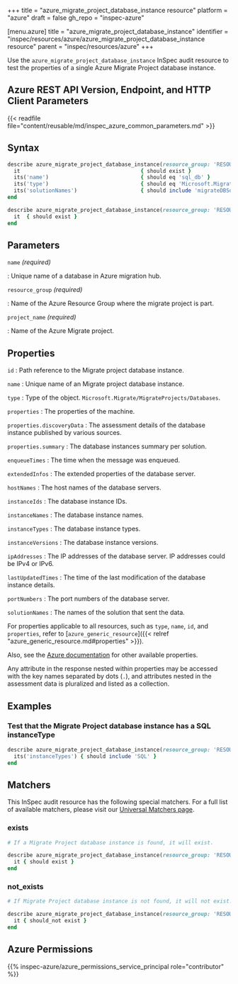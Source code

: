 +++
title = "azure_migrate_project_database_instance resource"
platform = "azure"
draft = false
gh_repo = "inspec-azure"

[menu.azure]
title = "azure_migrate_project_database_instance"
identifier = "inspec/resources/azure/azure_migrate_project_database_instance resource"
parent = "inspec/resources/azure"
+++

Use the `azure_migrate_project_database_instance` InSpec audit resource to test the properties of a single Azure Migrate Project database instance.

## Azure REST API Version, Endpoint, and HTTP Client Parameters

{{< readfile file="content/reusable/md/inspec_azure_common_parameters.md" >}}

## Syntax

```ruby
describe azure_migrate_project_database_instance(resource_group: 'RESOURCE_GROUP', project_name: 'PROJECT_NAME', name: 'DB_NAME') do
  it                                      { should exist }
  its('name')                             { should eq 'sql_db' }
  its('type')                             { should eq 'Microsoft.Migrate/MigrateProjects/DatabaseInstances' }
  its('solutionNames')                    { should include 'migrateDBSolution' }
end
```

```ruby
describe azure_migrate_project_database_instance(resource_group: 'RESOURCE_GROUP', project_name: 'PROJECT_NAME', name: 'DB_NAME') do
  it  { should exist }
end
```

## Parameters

`name` _(required)_

: Unique name of a database in Azure migration hub.

`resource_group` _(required)_

: Name of the Azure Resource Group where the migrate project is part.

`project_name` _(required)_

: Name of the Azure Migrate project.

## Properties

`id`
: Path reference to the Migrate project database instance.

`name`
: Unique name of an Migrate project database instance.

`type`
: Type of the object. `Microsoft.Migrate/MigrateProjects/Databases`.

`properties`
: The properties of the machine.

`properties.discoveryData`
: The assessment details of the database instance published by various sources.

`properties.summary`
: The database instances summary per solution.

`enqueueTimes`
: The time when the message was enqueued.

`extendedInfos`
: The extended properties of the database server.

`hostNames`
: The host names of the database servers.

`instanceIds`
: The database instance IDs.

`instanceNames`
: The database instance names.

`instanceTypes`
: The database instance types.

`instanceVersions`
: The database instance versions.

`ipAddresses`
: The IP addresses of the database server. IP addresses could be IPv4 or IPv6.

`lastUpdatedTimes`
: The time of the last modification of the database instance details.

`portNumbers`
: The port numbers of the database server.

`solutionNames`
: The names of the solution that sent the data.

For properties applicable to all resources, such as `type`, `name`, `id`, and `properties`, refer to [`azure_generic_resource`]({{< relref "azure_generic_resource.md#properties" >}}).

Also, see the [Azure documentation](https://docs.microsoft.com/en-us/rest/api/migrate/projects/databases/get-database) for other available properties.

Any attribute in the response nested within properties may be accessed with the key names separated by dots (`.`), and attributes nested in the assessment data is pluralized and listed as a collection.

## Examples

### Test that the Migrate Project database instance has a SQL instanceType

```ruby
describe azure_migrate_project_database_instance(resource_group: 'RESOURCE_GROUP', project_name: 'PROJECT_NAME', name: 'DB_NAME') do
  its('instanceTypes') { should include 'SQL' }
end
```

## Matchers

This InSpec audit resource has the following special matchers. For a full list of available matchers, please visit our [Universal Matchers page](/inspec/matchers/).

### exists

```ruby
# If a Migrate Project database instance is found, it will exist.

describe azure_migrate_project_database_instance(resource_group: 'RESOURCE_GROUP', project_name: 'PROJECT_NAME', name: 'DB_NAME') do
  it { should exist }
end
```

### not_exists

```ruby
# If Migrate Project database instance is not found, it will not exist.

describe azure_migrate_project_database_instance(resource_group: 'RESOURCE_GROUP', project_name: 'PROJECT_NAME', name: 'DB_NAME') do
  it { should_not exist }
end
```

## Azure Permissions

{{% inspec-azure/azure_permissions_service_principal role="contributor" %}}
